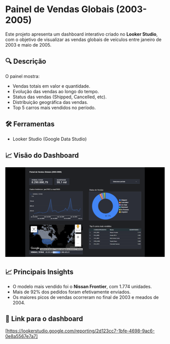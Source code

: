 # Painel de Vendas Globais (2003-2005)

Este projeto apresenta um dashboard interativo criado no **Looker Studio**, com o objetivo de visualizar as vendas globais de veículos entre janeiro de 2003 e maio de 2005.

## 🔍 Descrição
O painel mostra:
- Vendas totais em valor e quantidade.
- Evolução das vendas ao longo do tempo.
- Status das vendas (Shipped, Cancelled, etc).
- Distribuição geográfica das vendas.
- Top 5 carros mais vendidos no período.

## 🛠️ Ferramentas
- Looker Studio (Google Data Studio)

## 📈 Visão do Dashboard

![Dashboard de Gestão de Vendas](dashboard-vendas-looker.png)

## 📈 Principais Insights
- O modelo mais vendido foi o **Nissan Frontier**, com 1.774 unidades.
- Mais de 92% dos pedidos foram efetivamente enviados.
- Os maiores picos de vendas ocorreram no final de 2003 e meados de 2004.

## 📎 Link para o dashboard
[https://lookerstudio.google.com/reporting/2d123cc7-1bfe-4698-9ac6-0e8a5567e7a7]


